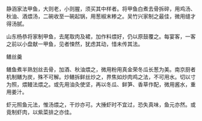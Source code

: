 静涵家法甲鱼，大则老，小则腥，须买其中样者。将甲鱼白煮去骨拆碎，用鸡汤、秋油、酒煨汤，二碗收至一碗起锅，用葱椒末糁之。吴竹兴家制之最佳，微用缝才得汤腻。

山东杨恭将家制甲鱼，去尾取肉及裙，加作料煨好，仍以原鼓覆之。每宴客，一客之前以小盘献一甲鱼，见者悚然，犹虑其动，惜未传其法。

鳝丝羹

鳝鱼煮半熟划丝去骨，加酒、秋油煨之，微用粉用真金荣冬瓜长葱为美。南京厨者机制鳝为炭，殊不可解。炒鳝拆鲜丝炒之，界焦如炒肉鸡之法，不可用水。切以寸为照，煨鳗法煨之。或先用油灸使坚，再以冬瓜、鲜笋、香草作配，微用酱水，重用姜汁。

虾元照鱼元法，惟汤煨之，干炒亦可。大捶虾时不宜过，恐失真味，鱼元亦然。或竟制虾肉，以紫菜排之亦佳。